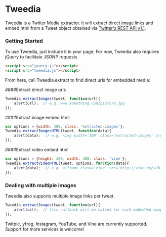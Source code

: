 Tweedia
========

Tweedia is a Twitter Media extractor.  It will extract direct image links and embed html from a Tweet object obtained via [Twitter's REST API v1.1](https://dev.twitter.com/docs/api/1.1).

### Getting Started

To use Tweedia, just include it in your page. For now, Tweedia also requires jQuery to facilitate JSONP requests.

```html
<script src="jquery.js"></script>
<script src="tweedia.js"></script>
```

From here, call Tweedia.extract to find direct urls for embedded media:

####Extract direct image urls
```javascript
Tweedia.extractImages(tweet, function(url){
	alert(url);  // e.g. www.something.com/picture.jpg
});
```

####Extract image embed html
```javascript
var options = {width: 300, class: 'extracted-images'};
Tweedia.extractImagesHTML(tweet, function(data){
	alert(data);  // e.g. <img width='300' class='extracted-images' src="www.something.com/picture.jpg" />
});
```

####Extract video embed html
```javascript
var options = {height: 380, width: 380, class: 'vine'};
Tweedia.extractVideoHTML(tweet, options, function(data){
	alert(data);  // e.g. <iframe class='vine' src='http://vine.co/v/bJjdTLBnwx1/card' width='380' height='380' frameborder='0'></iframe>
});
```

### Dealing with multiple images

Tweedia also supports multiple image links per tweet.

```javascript
Tweedia.extractImages(tweet, function(url){
	alert(url);  // this callback will be called for each embedded image link
});
```

Twitpic, yfrog, Instagram, YouTube, and Vine are currently supported.  Support for more services is welcome!